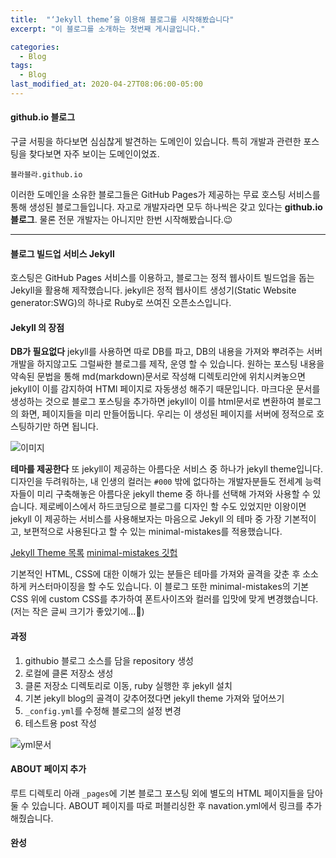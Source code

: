 ```yaml
---
title:  "‘Jekyll theme’을 이용해 블로그를 시작해봤습니다"
excerpt: "이 블로그를 소개하는 첫번째 게시글입니다."

categories:
  - Blog
tags:
  - Blog
last_modified_at: 2020-04-27T08:06:00-05:00
---
```


#### github.io 블로그
구글 서핑을 하다보면 심심찮게 발견하는 도메인이 있습니다.
특히 개발과 관련한 포스팅을 찾다보면 자주 보이는 도메인이었죠.

`블라블라.github.io`

이러한 도메인을 소유한 블로그들은 GitHub Pages가 제공하는 무료 호스팅 서비스를 통해 생성된 블로그들입니다. 자고로 개발자라면 모두 하나씩은 갖고 있다는 **github.io 블로그**.
물론 전문 개발자는 아니지만 한번 시작해봤습니다.😉

*********************************

#### 블로그 빌드업 서비스 Jekyll
호스팅은 GitHub Pages 서비스를 이용하고, 블로그는 정적 웹사이트 빌드업을 돕는 Jekyll을 활용해 제작했습니다. jekyll은 정적 웹사이트 생성기(Static Website generator:SWG)의 하나로 Ruby로 쓰여진 오픈소스입니다.

#### Jekyll 의 장점
**DB가 필요없다**
jekyll를 사용하면 따로 DB를 파고, DB의 내용을 가져와 뿌려주는 서버 개발을 하지않고도 그럴싸한 블로그를 제작, 운영 할 수 있습니다. 원하는 포스팅 내용을 약속된 문법을 통해 md(markdown)문서로 작성해 디렉토리안에 위치시켜놓으면 jekyll이 이를 감지하여 HTMl 페이지로 자동생성 해주기 때문입니다.
마크다운 문서를 생성하는 것으로 블로그 포스팅을 추가하면 jekyll이 이를 html문서로 변환하여 블로그의 화면, 페이지들을 미리 만들어둡니다. 우리는 이 생성된 페이지를 서버에 정적으로 호스팅하기만 하면 됩니다.

![이미지](https://clamwell.github.io//assets/images/post01/img02.JPG "md문서")

**테마를 제공한다**
또 jekyll이 제공하는 아름다운 서비스 중 하나가 jekyll theme입니다. 디자인을 두려워하는, 내 인생의 컬러는 `#000` 밖에 없다하는 개발자분들도 전세계 능력자들이 미리 구축해놓은 아름다운 jekyll theme 중 하나를 선택해 가져와 사용할 수 있습니다. 제로베이스에서 하드코딩으로 블로그를 디자인 할 수도 있었지만 이왕이면 jekyll 이 제공하는 서비스를 사용해보자는 마음으로 Jekyll 의 테마 중 가장 기본적이고, 보편적으로 사용된다고 할 수 있는 minimal-mistakes를 적용했습니다.

[Jekyll Theme 목록](http://jekyllthemes.org/)
[minimal-mistakes 깃헙](https://github.com/mmistakes/minimal-mistakes)

기본적인 HTML, CSS에 대한 이해가 있는 분들은 테마를 가져와 골격을 갖춘 후 소소하게 커스터마이징을 할 수도 있습니다. 이 블로그 또한 minimal-mistakes의 기본 CSS 위에 custom CSS를 추가하여 폰트사이즈와 컬러를 입맛에 맞게 변경했습니다.(저는 작은 글씨 크기가 좋았기에...🤭)

#### 과정
1. githubio 블로그 소스를 담을 repository 생성
2. 로컬에 클론 저장소 생성
3. 클론 저장소 디렉토리로 이동, ruby 실행한 후 jekyll 설치
4. 기본 jekyll blog의 골격이 갖추어졌다면 jekyll theme 가져와 덮어쓰기
5. `_config.yml`를 수정해 블로그의 설정 변경
6. 테스트용 post 작성

![yml문서](https://clamwell.github.io//assets/images/post01/img01.JPG "yml문서")

#### ABOUT 페이지 추가
루트 디렉토리 아래 `_pages`에 기본 블로그 포스팅 외에 별도의 HTML 페이지들을 담아 둘 수 있습니다. ABOUT 페이지를 따로 퍼블리싱한 후 navation.yml에서 링크를 추가해줬습니다.

#### 완성
